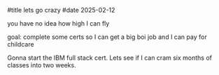 #title lets go crazy
#date 2025-02-12

you have no idea how high I can fly

goal: complete some certs so I can get a big boi job and I can pay for childcare

Gonna start the IBM full stack cert. Lets see if I can cram six months of classes into two weeks.

